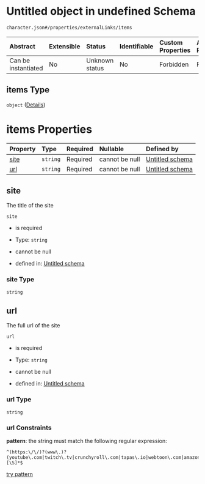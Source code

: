 # Untitled object in undefined Schema

```txt
character.json#/properties/externalLinks/items
```



| Abstract            | Extensible | Status         | Identifiable | Custom Properties | Additional Properties | Access Restrictions | Defined In                                                       |
| :------------------ | :--------- | :------------- | :----------- | :---------------- | :-------------------- | :------------------ | :--------------------------------------------------------------- |
| Can be instantiated | No         | Unknown status | No           | Forbidden         | Forbidden             | none                | [character.json\*](../out/character.json "open original schema") |

## items Type

`object` ([Details](character-properties-externallinks-items.md))

# items Properties

| Property      | Type     | Required | Nullable       | Defined by                                                                                                                                      |
| :------------ | :------- | :------- | :------------- | :---------------------------------------------------------------------------------------------------------------------------------------------- |
| [site](#site) | `string` | Required | cannot be null | [Untitled schema](character-properties-externallinks-items-properties-site.md "character.json#/properties/externalLinks/items/properties/site") |
| [url](#url)   | `string` | Required | cannot be null | [Untitled schema](character-properties-externallinks-items-properties-url.md "character.json#/properties/externalLinks/items/properties/url")   |

## site

The title of the site

`site`

*   is required

*   Type: `string`

*   cannot be null

*   defined in: [Untitled schema](character-properties-externallinks-items-properties-site.md "character.json#/properties/externalLinks/items/properties/site")

### site Type

`string`

## url

The full url of the site

`url`

*   is required

*   Type: `string`

*   cannot be null

*   defined in: [Untitled schema](character-properties-externallinks-items-properties-url.md "character.json#/properties/externalLinks/items/properties/url")

### url Type

`string`

### url Constraints

**pattern**: the string must match the following regular expression:&#x20;

```regexp
^(https:\/\/)?(www\.)?(youtube\.com|twitch\.tv|crunchyroll\.com|tapas\.io|webtoon\.com|amazon\.com)[\S]*$
```

[try pattern](https://regexr.com/?expression=%5E\(https%3A%5C%2F%5C%2F\)%3F\(www%5C.\)%3F\(youtube%5C.com%7Ctwitch%5C.tv%7Ccrunchyroll%5C.com%7Ctapas%5C.io%7Cwebtoon%5C.com%7Camazon%5C.com\)%5B%5CS%5D*%24 "try regular expression with regexr.com")
